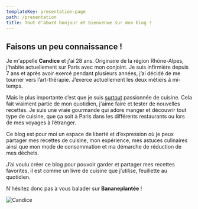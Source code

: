 ```yaml
---
templateKey: presentation-page
path: /presentation
title: Tout d'abord bonjour et bienvenue sur mon blog !
---
```


## Faisons un peu connaissance !

Je m'appelle **Candice** et j'ai 28 ans. Originaire de la région Rhône-Alpes, j'habite actuellement sur Paris avec mon conjoint. Je suis infirmière depuis 7 ans et après avoir exercé pendant plusieurs années, j’ai décidé de me tourner vers l’art-thérapie. J’exerce actuellement les deux métiers à mi-temps.

Mais le plus importante c’est que je suis <u>surtout</u> passionnée de cuisine. Cela fait vraiment partie de mon quotidien, j'aime faire et tester de nouvelles recettes. Je suis une vraie gourmande qui adore manger et découvrir tout type de cuisine, que ça soit à Paris dans les différents restaurants ou lors de mes voyages à l’étranger.

Ce blog est pour moi un espace de liberté et d’expression où je peux partager mes recettes de cuisine, mon expérience, mes astuces culinaires ainsi que mon mode de consommation et ma démarche de réduction de mes déchets.

J’ai voulu créer ce blog pour pouvoir garder et partager mes recettes favorites, il est comme un livre de cuisine que j’utilise, feuillette au quotidien.

N'hésitez donc pas à vous balader sur **Bananeplantée** !

![Candice](/img/candice.jpg "Candice")
